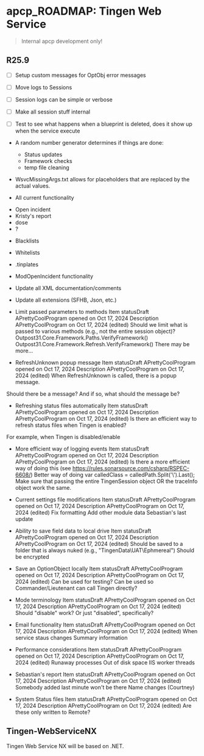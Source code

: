 # apcp_ROADMAP: Tingen Web Service

> Internal apcp development only!

## R25.9


- [ ] Setup custom messages for OptObj error messages
- [ ] Move logs to Sessions
- [ ] Session logs can be simple or verbose
- [ ] Make all session stuff internal
- [ ] Test to see what happens when a blueprint is deleted, does it show up when the service execute
























* A random number generator determines if things are done:
    * Status updates
    * Framework checks
    * temp file cleaning

* WsvcMissingArgs.txt allows for placeholders that are replaced by the actual values.

* All current functionality
 - Open incident
 - Kristy's report
 - dose
 - ?

* Blacklists
* Whitelists
* .tinplates
* ModOpenIncident functionality

* Update all XML documentation/comments
* Update all extensions (SFHB, Json, etc.)

* Limit passed parameters to methods
Item statusDraft
APrettyCoolProgram opened on Oct 17, 2024
Description
APrettyCoolProgram
on Oct 17, 2024 (edited)
Should we limit what is passed to various methods (e.g., not the entire session object)?
Outpost31.Core.Framework.Paths.VerifyFramework()
Outpost31.Core.Framework.Refresh.VerifyFramework()
There may be more...

* RefreshUnknown popup message
Item statusDraft
APrettyCoolProgram opened on Oct 17, 2024
Description
APrettyCoolProgram
on Oct 17, 2024 (edited)
When RefreshUnknown is called, there is a popup message.

Should there be a message? And if so, what should the message be?

* Refreshing status files automatically
Item statusDraft
APrettyCoolProgram opened on Oct 17, 2024
Description
APrettyCoolProgram
on Oct 17, 2024 (edited)
Is there an efficient way to refresh status files when Tingen is enabled?

For example, when Tingen is disabled/enable

* More efficient way of logging events
Item statusDraft
APrettyCoolProgram opened on Oct 17, 2024
Description
APrettyCoolProgram
on Oct 17, 2024 (edited)
Is there a more efficient way of doing this (see https://rules.sonarsource.com/csharp/RSPEC-6608/)
Better way of doing var calledClass = calledPath.Split('\\').Last();
Make sure that passing the entire TingenSession object OR the traceInfo object work the same.

* Current settings file modifications
Item statusDraft
APrettyCoolProgram opened on Oct 17, 2024
Description
APrettyCoolProgram
on Oct 17, 2024 (edited)
Fix formatting
Add other module data
Sebastian's last update

* Ability to save field data to local drive
Item statusDraft
APrettyCoolProgram opened on Oct 17, 2024
Description
APrettyCoolProgram
on Oct 17, 2024 (edited)
Should be saved to a folder that is always nuked (e.g., "TingenData\UAT\Ephmereal")
Should be encrypted

* Save an OptionObject locally
Item statusDraft
APrettyCoolProgram opened on Oct 17, 2024
Description
APrettyCoolProgram
on Oct 17, 2024 (edited)
Can be used for testing?
Can be used so Commander/Lieutenant can call Tingen directly?

* Mode terminology
Item statusDraft
APrettyCoolProgram opened on Oct 17, 2024
Description
APrettyCoolProgram
on Oct 17, 2024 (edited)
Should "disable" work? Or just "disabled", specifically?

* Email functionality
Item statusDraft
APrettyCoolProgram opened on Oct 17, 2024
Description
APrettyCoolProgram
on Oct 17, 2024 (edited)
When service staus changes
Summary information

* Performance considerations
Item statusDraft
APrettyCoolProgram opened on Oct 17, 2024
Description
APrettyCoolProgram
on Oct 17, 2024 (edited)
Runaway processes
Out of disk space
IIS worker threads

* Sebastian's report
Item statusDraft
APrettyCoolProgram opened on Oct 17, 2024
Description
APrettyCoolProgram
on Oct 17, 2024 (edited)
Somebody added last minute won't be there
Name changes (Courtney)

* System Status files
Item statusDraft
APrettyCoolProgram opened on Oct 17, 2024
Description
APrettyCoolProgram
on Oct 17, 2024 (edited)
Are these only written to Remote\?


## Tingen-WebServiceNX

Tingen Web Service NX will be based on .NET.

